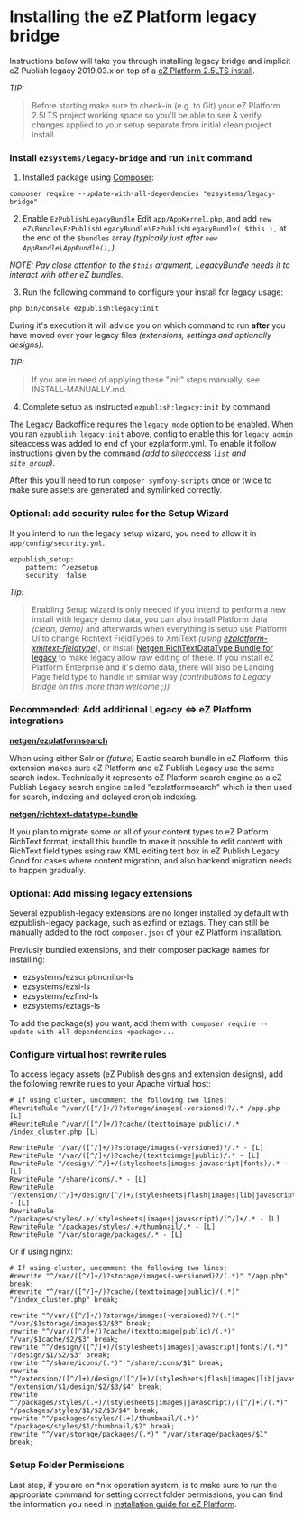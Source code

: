 # Installing the eZ Platform legacy bridge

Instructions below will take you through installing legacy bridge and implicit eZ Publish legacy 2019.03.x on top of a [eZ Platform 2.5LTS
install](https://doc.ezplatform.com/en/2.5/getting_started/install_ez_platform/).

_TIP:_
> Before starting make sure to check-in (e.g. to Git) your eZ Platform 2.5LTS project working space so you'll be able to see & verify changes applied to your setup separate from initial clean project install.

### Install `ezsystems/legacy-bridge` and run `init` command

1. Installed package using [Composer](https://getcomposer.org/doc/00-intro.md):
```
composer require --update-with-all-dependencies "ezsystems/legacy-bridge"
```

2. Enable `EzPublishLegacyBundle`
Edit `app/AppKernel.php`, and add `new eZ\Bundle\EzPublishLegacyBundle\EzPublishLegacyBundle( $this ),`
at the end of the `$bundles` array _(typically just after `new AppBundle\AppBundle(),`)_.

_NOTE: Pay close attention to the `$this` argument, LegacyBundle needs it to interact with other eZ bundles._

3. Run the following command to configure your install for legacy usage:
```
php bin/console ezpublish:legacy:init
```

During it's execution it will advice you on which command to run **after** you have moved over your legacy files
_(extensions, settings and optionally designs)_.

_TIP:_
> If you are in need of applying these "init" steps manually, see INSTALL-MANUALLY.md.

4. Complete setup as instructed `ezpublish:legacy:init` by command

The Legacy Backoffice requires the `legacy_mode` option to be enabled.
When you ran `ezpublish:legacy:init` above, config to enable this for `legacy_admin` siteaccess was added to end of your
ezplatform.yml. To enable it follow instructions given by the command _(add to siteaccess `list` and `site_group`)_.

After this you'll need to run `composer symfony-scripts` once or twice to make sure assets are generated and symlinked correctly.


### Optional: add security rules for the Setup Wizard

If you intend to run the legacy setup wizard, you need to allow it in `app/config/security.yml`.

```
ezpublish_setup:
    pattern: ^/ezsetup
    security: false
```

_Tip:_
> Enabling Setup wizard is only needed if you intend to perform a new install with legacy demo data, you can also install Platform data _(clean, demo)_ and afterwards when everything is setup use Platform UI to change Richtext FieldTypes to XmlText _(using [ezplatform-xmltext-fieldtype](https://github.com/ezsystems/ezplatform-xmltext-fieldtype))_, or install [Netgen RichTextDataType Bundle for legacy](https://github.com/netgen/NetgenRichTextDataTypeBundle) to make legacy allow raw editing of these. If you install eZ Platform Enterprise and it's demo data, there will also be Landing Page field type to handle in similar way _(contributions to Legacy Bridge on this more than welcome ;))_



### Recommended: Add additional Legacy <=> eZ Platform integrations

**[netgen/ezplatformsearch](https://github.com/netgen/ezplatformsearch)**

When using either Solr or _(future)_ Elastic search bundle in eZ Platform, this extension makes sure eZ Platform and eZ Publish Legacy use the same search index. Technically it represents eZ Platform search engine as a eZ Publish Legacy search engine called "ezplatformsearch" which is then used for search, indexing and delayed cronjob indexing.

**[netgen/richtext-datatype-bundle](https://github.com/netgen/NetgenRichTextDataTypeBundle)**

If you plan to migrate some or all of your content types to eZ Platform RichText format, install this bundle to make it possible to edit content with RichText field types using raw XML editing text box in eZ Publish Legacy. Good for cases where content migration, and also backend migration needs to happen gradually.

### Optional: Add missing legacy extensions

Several ezpublish-legacy extensions are no longer installed by default with ezpublish-legacy package, such as ezfind or eztags.
They can still be manually added to the root `composer.json` of your eZ Platform installation.

Previusly bundled extensions, and their composer package names for installing:
- ezsystems/ezscriptmonitor-ls
- ezsystems/ezsi-ls
- ezsystems/ezfind-ls
- ezsystems/eztags-ls

To add the package(s) you want, add them with: `composer require --update-with-all-dependencies <package>...`

### Configure virtual host rewrite rules

To access legacy assets (eZ Publish designs and extension designs), add the following rewrite rules to your Apache virtual host:

```
# If using cluster, uncomment the following two lines:
#RewriteRule ^/var/([^/]+/)?storage/images(-versioned)?/.* /app.php [L]
#RewriteRule ^/var/([^/]+/)?cache/(texttoimage|public)/.* /index_cluster.php [L]

RewriteRule ^/var/([^/]+/)?storage/images(-versioned)?/.* - [L]
RewriteRule ^/var/([^/]+/)?cache/(texttoimage|public)/.* - [L]
RewriteRule ^/design/[^/]+/(stylesheets|images|javascript|fonts)/.* - [L]
RewriteRule ^/share/icons/.* - [L]
RewriteRule ^/extension/[^/]+/design/[^/]+/(stylesheets|flash|images|lib|javascripts?)/.* - [L]
RewriteRule ^/packages/styles/.+/(stylesheets|images|javascript)/[^/]+/.* - [L]
RewriteRule ^/packages/styles/.+/thumbnail/.* - [L]
RewriteRule ^/var/storage/packages/.* - [L]
```

Or if using nginx:

```
# If using cluster, uncomment the following two lines:
#rewrite "^/var/([^/]+/)?storage/images(-versioned)?/(.*)" "/app.php" break;
#rewrite "^/var/([^/]+/)?cache/(texttoimage|public)/(.*)" "/index_cluster.php" break;

rewrite "^/var/([^/]+/)?storage/images(-versioned)?/(.*)" "/var/$1storage/images$2/$3" break;
rewrite "^/var/([^/]+/)?cache/(texttoimage|public)/(.*)" "/var/$1cache/$2/$3" break;
rewrite "^/design/([^/]+)/(stylesheets|images|javascript|fonts)/(.*)" "/design/$1/$2/$3" break;
rewrite "^/share/icons/(.*)" "/share/icons/$1" break;
rewrite "^/extension/([^/]+)/design/([^/]+)/(stylesheets|flash|images|lib|javascripts?)/(.*)" "/extension/$1/design/$2/$3/$4" break;
rewrite "^/packages/styles/(.+)/(stylesheets|images|javascript)/([^/]+)/(.*)" "/packages/styles/$1/$2/$3/$4" break;
rewrite "^/packages/styles/(.+)/thumbnail/(.*)" "/packages/styles/$1/thumbnail/$2" break;
rewrite "^/var/storage/packages/(.*)" "/var/storage/packages/$1" break;
```

### Setup Folder Permissions

Last step, if you are on *nix operation system, is to make sure to run
the appropriate command for setting correct folder permissions, you
can find the information you need in [installation guide for eZ Platform](https://doc.ezplatform.com/en/latest/getting_started/install_ez_platform/).
